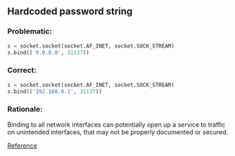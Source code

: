 ## Hardcoded password string

### Problematic:

```python
s = socket.socket(socket.AF_INET, socket.SOCK_STREAM)
s.bind(('0.0.0.0', 31137))
```

### Correct:

```python
s = socket.socket(socket.AF_INET, socket.SOCK_STREAM)
s.bind(('192.168.0.1', 31137))
```

### Rationale:
Binding to all network interfaces can potentially open up a service to traffic on unintended interfaces, that may not be properly documented or secured.

[Reference](https://docs.openstack.org/bandit/latest/plugins/b105_hardcoded_password_string.html)

